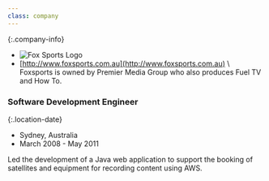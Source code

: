 ```yaml
---
class: company
---
```

{:.company-info}
- ![Fox Sports Logo](images/foxsports.png) 
- [http://www.foxsports.com.au](http://www.foxsports.com.au) \\
Foxsports is owned by Premier Media Group who also produces Fuel TV and How To.

### Software Development Engineer

{:.location-date}
- Sydney, Australia 
- March 2008 - May 2011

Led the development of a Java web application to support the booking of satellites and equipment for recording content using AWS.
